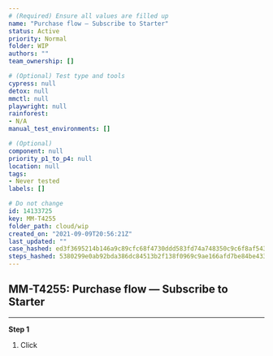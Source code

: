 ```yaml
---
# (Required) Ensure all values are filled up
name: "Purchase flow — Subscribe to Starter"
status: Active
priority: Normal
folder: WIP
authors: ""
team_ownership: []

# (Optional) Test type and tools
cypress: null
detox: null
mmctl: null
playwright: null
rainforest: 
- N/A
manual_test_environments: []

# (Optional)
component: null
priority_p1_to_p4: null
location: null
tags: 
- Never tested
labels: []

# Do not change
id: 14133725
key: MM-T4255
folder_path: cloud/wip
created_on: "2021-09-09T20:56:21Z"
last_updated: ""
case_hashed: ed3f3695214b146a9c89cfc68f4730ddd583fd74a748350c9c6f8af54316711fee4c3116c64c10c100c5a0d88fd8f0e3
steps_hashed: 5380299e0ab92bda386dc84513b2f138f0969c9ae166afd7be84be43318472714549915605d6960c6c496ee533ab4d48
---
```


## MM-T4255: Purchase flow — Subscribe to Starter

---

**Step 1**

1. Click
